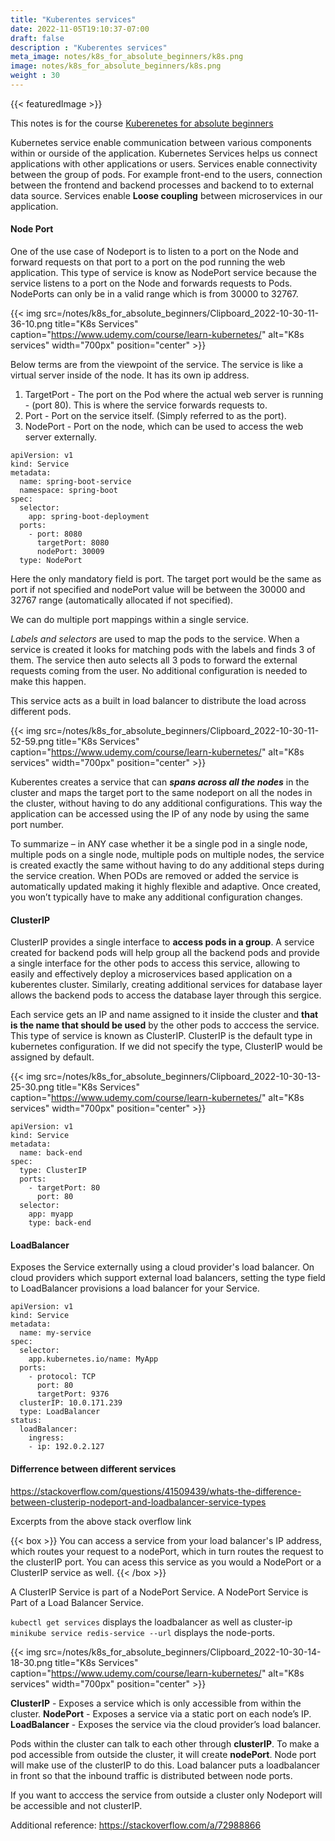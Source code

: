 ```yaml
---
title: "Kuberentes services"
date: 2022-11-05T19:10:37-07:00
draft: false
description : "Kuberentes services"
meta_image: notes/k8s_for_absolute_beginners/k8s.png
image: notes/k8s_for_absolute_beginners/k8s.png
weight : 30
---
```

{{< featuredImage >}}

This notes is for the course [Kuberenetes for absolute beginners](https://www.udemy.com/course/learn-kubernetes/)

Kubernetes service enable communication between various components within or ourside of the application. Kubernetes Services helps us connect applications with other applications or users.
Services enable connectivity between the group of pods. For example front-end to the users, connection between the frontend and backend processes and backend to to external data source.
Services enable **Loose coupling** between microservices in our application.

#### Node Port
One of the use case of Nodeport is to listen to a port on the Node and forward requests on that port to a port on the pod running the web application.
This type of service is know as NodePort service because the service listens to a port on the Node and forwards requests to Pods.
NodePorts can only be in a valid range which is from 30000 to 32767.


{{< img src=/notes/k8s_for_absolute_beginners/Clipboard_2022-10-30-11-36-10.png title="K8s Services" caption="https://www.udemy.com/course/learn-kubernetes/" alt="K8s services" width="700px" position="center" >}}


Below terms are from the viewpoint of the service. The service is like a virtual server inside of the node. It has its own ip address.

1) TargetPort - The port on the Pod where the actual web server is running - (port 80). This is where the service forwards requests to.
2) Port - Port on the service itself. (Simply referred to as the port).
3) NodePort - Port on the node, which can be used to access the web server externally.

```
apiVersion: v1
kind: Service
metadata:
  name: spring-boot-service
  namespace: spring-boot
spec:
  selector:
    app: spring-boot-deployment
  ports:
    - port: 8080
      targetPort: 8080
      nodePort: 30009
  type: NodePort
```

Here the only mandatory field is port. The target port would be the same as port if not specified and nodePort value will be between the 30000 and 32767 range (automatically allocated if not specified).

We can do multiple port mappings within a single service.

*Labels and selectors* are used to map the pods to the service. When a service is created it looks for matching pods with the labels and finds 3 of them. The service then auto selects all 3 pods to forward the external requests coming from the user. No additional configuration is needed to make this happen.

This service acts as a built in load balancer to distribute the load across different pods.

{{< img src=/notes/k8s_for_absolute_beginners/Clipboard_2022-10-30-11-52-59.png title="K8s Services" caption="https://www.udemy.com/course/learn-kubernetes/" alt="K8s services" width="700px" position="center" >}}

Kuberentes creates a service that can **_spans across all the nodes_** in the cluster and maps the target port to the same nodeport on all the nodes in the cluster, without having to do any additional configurations.
This way the application can be accessed using the IP of any node by using the same port number.

To summarize – in ANY case whether it be a single pod in a single node, multiple pods on a single node, multiple pods on multiple nodes, the service is created exactly the same without having to do any additional steps during the service creation.
When PODs are removed or added the service is automatically updated making it highly flexible and adaptive. Once created, you won’t typically have to make any additional configuration changes.

#### ClusterIP

ClusterIP provides a single interface to **access pods in a group**. A service created for backend pods will help group all the backend pods and provide a single interface for the other pods to access this service, allowing to easily and effectively deploy a microservices based application on a kuberentes cluster. Similarly, creating additional services for database layer allows the backend pods to access the database layer through this sergice. 

Each service gets an IP and name assigned to it inside the cluster and **that is the name that should be used** by the other pods to acccess the service. This type of service is known as ClusterIP. ClusterIP is the default type in kubernetes configuration. If we did not specify the type, ClusterIP would be assigned by default.

{{< img src=/notes/k8s_for_absolute_beginners/Clipboard_2022-10-30-13-25-30.png title="K8s Services" caption="https://www.udemy.com/course/learn-kubernetes/" alt="K8s services" width="700px" position="center" >}}

```
apiVersion: v1
kind: Service
metadata:
  name: back-end
spec:
  type: ClusterIP
  ports:
    - targetPort: 80
      port: 80
  selector:
    app: myapp
    type: back-end
```

#### LoadBalancer
Exposes the Service externally using a cloud provider's load balancer.
On cloud providers which support external load balancers, setting the type field to LoadBalancer provisions a load balancer for your Service.


```
apiVersion: v1
kind: Service
metadata:
  name: my-service
spec:
  selector:
    app.kubernetes.io/name: MyApp
  ports:
    - protocol: TCP
      port: 80
      targetPort: 9376
  clusterIP: 10.0.171.239
  type: LoadBalancer
status:
  loadBalancer:
    ingress:
    - ip: 192.0.2.127
```



#### Differrence between different services

https://stackoverflow.com/questions/41509439/whats-the-difference-between-clusterip-nodeport-and-loadbalancer-service-types

Excerpts from the above stack overflow link

{{< box >}}
You can access a service from your load balancer's IP address, which routes your request to a nodePort, which in turn routes the request to the clusterIP port. You can acess this service as you would a NodePort or a ClusterIP service as well.
{{< /box >}}


A ClusterIP Service is part of a NodePort Service. A NodePort Service is Part of a Load Balancer Service.

```kubectl get services``` displays the loadbalancer as well as cluster-ip
```minikube service redis-service --url``` displays the node-ports.

{{< img src=/notes/k8s_for_absolute_beginners/Clipboard_2022-10-30-14-18-30.png title="K8s Services" caption="https://www.udemy.com/course/learn-kubernetes/" alt="K8s services" width="700px" position="center" >}}


**ClusterIP** - Exposes a service which is only accessible from within the cluster.
**NodePort** - Exposes a service via a static port on each node’s IP.
**LoadBalancer** - Exposes the service via the cloud provider’s load balancer.


Pods within the cluster can talk to each other through **clusterIP**.
To make a pod accessible from outside the cluster, it will create **nodePort**. Node port will make use of the clusterIP to do this.
Load balancer puts a loadbalancer in front so that the inbound traffic is distributed between node ports.

If you want to acccess the service from outside a cluster only Nodeport will be accessible and not clusterIP.

Additional reference: https://stackoverflow.com/a/72988866